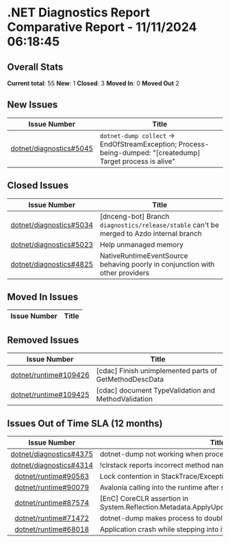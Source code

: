 # .NET Diagnostics Report Comparative Report - 11/11/2024 06:18:45

## Overall Stats

**Current total**: 55
**New**: 1
**Closed**: 3
**Moved In**: 0
**Moved Out** 2

## New Issues

| **Issue Number** | **Title** |
| :--------------: | --------- |
| [dotnet/diagnostics#5045](https://github.com/dotnet/diagnostics/issues/5045) | `dotnet-dump collect` -> EndOfStreamException; Process-being-dumped: "[createdump] Target process is alive" |

## Closed Issues

| **Issue Number** | **Title** |
| :--------------: | --------- |
| [dotnet/diagnostics#5034](https://github.com/dotnet/diagnostics/issues/5034) | [dnceng-bot] Branch `diagnostics/release/stable` can't be merged to Azdo internal branch |
| [dotnet/diagnostics#5023](https://github.com/dotnet/diagnostics/issues/5023) | Help unmanaged memory |
| [dotnet/diagnostics#4825](https://github.com/dotnet/diagnostics/issues/4825) | NativeRuntimeEventSource behaving poorly in conjunction with other providers |

## Moved In Issues

| **Issue Number** | **Title** |
| :--------------: | --------- |

## Removed Issues

| **Issue Number** | **Title** |
| :--------------: | --------- |
| [dotnet/runtime#109426](https://github.com/dotnet/runtime/issues/109426) | [cdac] Finish unimplemented parts of GetMethodDescData |
| [dotnet/runtime#109425](https://github.com/dotnet/runtime/issues/109425) | [cdac] document TypeValidation and MethodValidation |

## Issues Out of Time SLA (12 months)

| **Issue Number** | **Title** |
| :--------------: | --------- |
| [dotnet/diagnostics#4375](https://github.com/dotnet/diagnostics/issues/4375) | dotnet-dump not working when process run as user |
| [dotnet/diagnostics#4314](https://github.com/dotnet/diagnostics/issues/4314) | !clrstack reports incorrect method names when <> is encountered |
| [dotnet/runtime#90563](https://github.com/dotnet/runtime/issues/90563) | Lock contention in StackTrace/Exception.ToString() |
| [dotnet/runtime#90079](https://github.com/dotnet/runtime/issues/90079) | Avalonia calling into the runtime after shut down |
| [dotnet/runtime#87574](https://github.com/dotnet/runtime/issues/87574) | [EnC] CoreCLR assertion in System.Reflection.Metadata.ApplyUpdateTest.TestGenericAddStaticField |
| [dotnet/runtime#71472](https://github.com/dotnet/runtime/issues/71472) | dotnet-dump makes process to double its used memory and fails |
| [dotnet/runtime#68018](https://github.com/dotnet/runtime/issues/68018) | Application crash while stepping into if 'justMyCode' is disabled |

